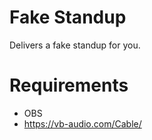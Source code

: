 # Fake Standup

Delivers a fake standup for you.

# Requirements
- OBS
- https://vb-audio.com/Cable/
